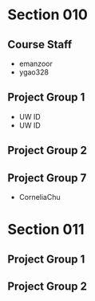 # Section 010

## Course Staff

   * emanzoor
   * ygao328

## Project Group 1

   * UW ID
   * UW ID

## Project Group 2
## Project Group 7
   * CorneliaChu

# Section 011

## Project Group 1

## Project Group 2
